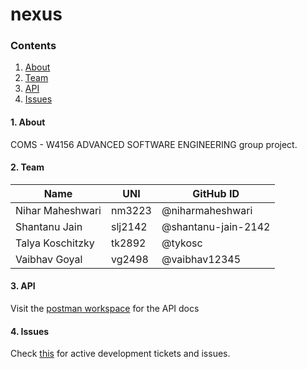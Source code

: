 # nexus

### Contents
1. [About](#1-about)
2. [Team](#2-team)
3. [API](#3-API)
4. [Issues](#4-issues)

#### 1. About
COMS - W4156 ADVANCED SOFTWARE ENGINEERING group project.

#### 2. Team

Name | UNI | GitHub ID
-----|-----| -----
Nihar Maheshwari | nm3223 | @niharmaheshwari
Shantanu Jain | slj2142 | @shantanu-jain-2142
Talya Koschitzky | tk2892 | @tykosc
Vaibhav Goyal | vg2498 | @vaibhav12345

#### 3. API
Visit the [postman workspace](https://w4156-nexus.postman.co/) for the API docs

#### 4. Issues
Check [this](https://github.com/niharmaheshwari/nexus/issues) for active development tickets and issues.



